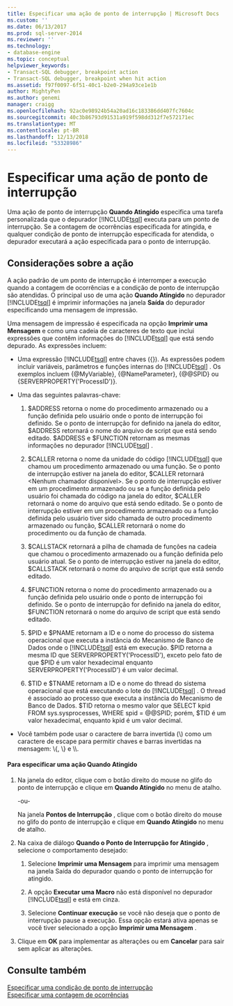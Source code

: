 ```yaml
---
title: Especificar uma ação de ponto de interrupção | Microsoft Docs
ms.custom: ''
ms.date: 06/13/2017
ms.prod: sql-server-2014
ms.reviewer: ''
ms.technology:
- database-engine
ms.topic: conceptual
helpviewer_keywords:
- Transact-SQL debugger, breakpoint action
- Transact-SQL debugger, breakpoint when hit action
ms.assetid: f97f0097-6f51-40c1-b2e0-294a93ce1e1b
author: MightyPen
ms.author: genemi
manager: craigg
ms.openlocfilehash: 92ac0e98924b54a20ad16c183386dd407fc7604c
ms.sourcegitcommit: 40c3b86793d91531a919f598dd312f7e572171ec
ms.translationtype: MT
ms.contentlocale: pt-BR
ms.lasthandoff: 12/13/2018
ms.locfileid: "53328986"
---
```

# <a name="specify-a-breakpoint-action"></a>Especificar uma ação de ponto de interrupção
  Uma ação de ponto de interrupção **Quando Atingido** especifica uma tarefa personalizada que o depurador [!INCLUDE[tsql](../../includes/tsql-md.md)] executa para um ponto de interrupção. Se a contagem de ocorrências especificada for atingida, e qualquer condição de ponto de interrupção especificada for atendida, o depurador executará a ação especificada para o ponto de interrupção.  
  
##  <a name="BKMK_ActionConsiderations"></a> Considerações sobre a ação  
 A ação padrão de um ponto de interrupção é interromper a execução quando a contagem de ocorrências e a condição de ponto de interrupção são atendidas. O principal uso de uma ação **Quando Atingido** no depurador [!INCLUDE[tsql](../../includes/tsql-md.md)] é imprimir informações na janela **Saída** do depurador especificando uma mensagem de impressão.  
  
 Uma mensagem de impressão é especificada na opção **Imprimir uma Mensagem** e como uma cadeia de caracteres de texto que inclui expressões que contêm informações do [!INCLUDE[tsql](../../includes/tsql-md.md)] que está sendo depurado. As expressões incluem:  
  
-   Uma expressão [!INCLUDE[tsql](../../includes/tsql-md.md)] entre chaves ({}). As expressões podem incluir variáveis, parâmetros e funções internas do [!INCLUDE[tsql](../../includes/tsql-md.md)] . Os exemplos incluem {@MyVariable}, {@NameParameter}, {@@SPID} ou {SERVERPROPERTY('ProcessID')}.  
  
-   Uma das seguintes palavras-chave:  
  
    1.  $ADDRESS retorna o nome do procedimento armazenado ou a função definida pelo usuário onde o ponto de interrupção foi definido. Se o ponto de interrupção for definido na janela do editor, $ADDRESS retornará o nome do arquivo de script que está sendo editado. $ADDRESS e $FUNCTION retornam as mesmas informações no depurador [!INCLUDE[tsql](../../includes/tsql-md.md)] .  
  
    2.  $CALLER retorna o nome da unidade do código [!INCLUDE[tsql](../../includes/tsql-md.md)] que chamou um procedimento armazenado ou uma função. Se o ponto de interrupção estiver na janela do editor, $CALLER retornará \<Nenhum chamador disponível>. Se o ponto de interrupção estiver em um procedimento armazenado ou se a função definida pelo usuário foi chamada do código na janela do editor, $CALLER retornará o nome do arquivo que está sendo editado. Se o ponto de interrupção estiver em um procedimento armazenado ou a função definida pelo usuário tiver sido chamada de outro procedimento armazenado ou função, $CALLER retornará o nome do procedimento ou da função de chamada.  
  
    3.  $CALLSTACK retornará a pilha de chamada de funções na cadeia que chamou o procedimento armazenado ou a função definida pelo usuário atual. Se o ponto de interrupção estiver na janela do editor, $CALLSTACK retornará o nome do arquivo de script que está sendo editado.  
  
    4.  $FUNCTION retorna o nome do procedimento armazenado ou a função definida pelo usuário onde o ponto de interrupção foi definido. Se o ponto de interrupção for definido na janela do editor, $FUNCTION retornará o nome do arquivo de script que está sendo editado.  
  
    5.  $PID e $PNAME retornam a ID e o nome do processo do sistema operacional que executa a instância do Mecanismo de Banco de Dados onde o [!INCLUDE[tsql](../../includes/tsql-md.md)] está em execução. $PID retorna a mesma ID que SERVERPROPERTY('ProcessID'), exceto pelo fato de que $PID é um valor hexadecimal enquanto SERVERPROPERTY('ProcessID') é um valor decimal.  
  
    6.  $TID e $TNAME retornam a ID e o nome do thread do sistema operacional que está executando o lote do [!INCLUDE[tsql](../../includes/tsql-md.md)] . O thread é associado ao processo que executa a instância do Mecanismo de Banco de Dados. $TID retorna o mesmo valor que SELECT kpid FROM sys.sysprocesses, WHERE spid = @@SPID; porém, $TID é um valor hexadecimal, enquanto kpid é um valor decimal.  
  
-   Você também pode usar o caractere de barra invertida (\\) como um caractere de escape para permitir chaves e barras invertidas na mensagem: \\{, \\} e \\\\.  
  
#### <a name="to-specify-a-when-hit-action"></a>Para especificar uma ação Quando Atingido  
  
1.  Na janela do editor, clique com o botão direito do mouse no glifo do ponto de interrupção e clique em **Quando Atingido** no menu de atalho.  
  
     -ou-  
  
     Na janela **Pontos de Interrupção** , clique com o botão direito do mouse no glifo do ponto de interrupção e clique em **Quando Atingido** no menu de atalho.  
  
2.  Na caixa de diálogo **Quando o Ponto de Interrupção for Atingido** , selecione o comportamento desejado:  
  
    1.  Selecione **Imprimir uma Mensagem** para imprimir uma mensagem na janela Saída do depurador quando o ponto de interrupção for atingido.  
  
    2.  A opção **Executar uma Macro** não está disponível no depurador [!INCLUDE[tsql](../../includes/tsql-md.md)] e está em cinza.  
  
    3.  Selecione **Continuar execução** se você não deseja que o ponto de interrupção pause a execução. Essa opção estará ativa apenas se você tiver selecionado a opção **Imprimir uma Mensagem** .  
  
3.  Clique em **OK** para implementar as alterações ou em **Cancelar** para sair sem aplicar as alterações.  
  
## <a name="see-also"></a>Consulte também  
 [Especificar uma condição de ponto de interrupção](specify-a-breakpoint-condition.md)   
 [Especificar uma contagem de ocorrências](specify-a-hit-count.md)  
